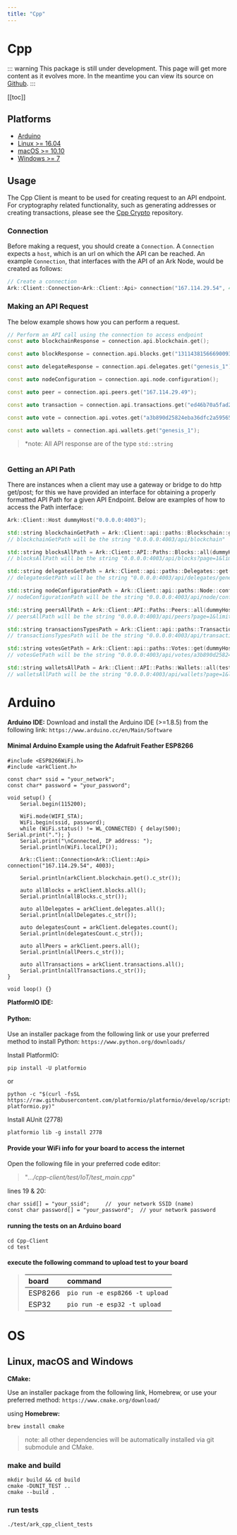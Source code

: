 ```yaml
---
title: "Cpp"
---
```


# Cpp

::: warning
This package is still under development. This page will get more content as it evolves more. In the meantime you can view its source on [Github](https://github.com/ArkEcosystem/cpp-client/).
:::

[[toc]]

## Platforms

- [Arduino](#Arduino)
- [Linux >= 16.04](#OS)
- [macOS >= 10.10](#OS)
- [Windows >= 7](#OS)

## Usage

The Cpp Client is meant to be used for creating request to an API endpoint.
For cryptography related functionality, such as generating addresses or creating transactions,
please see the [Cpp Crypto](https://github.com/ArkEcosystem/cpp-crypto) repository.

### Connection

Before making a request, you should create a `Connection`.
A `Connection` expects a `host`, which is an url on which the API can be reached.
An example `Connection`, that interfaces with the API of an Ark Node, would be created as follows:

```cpp
// Create a connection
Ark::Client::Connection<Ark::Client::Api> connection("167.114.29.54", 4003);
```

### Making an API Request

The below example shows how you can perform a request.

```cpp
// Perform an API call using the connection to access endpoint
const auto blockchainResponse = connection.api.blockchain.get();

const auto blockResponse = connection.api.blocks.get("13114381566690093367")

const auto delegateResponse = connection.api.delegates.get("genesis_1");

const auto nodeConfiguration = connection.api.node.configuration();

const auto peer = connection.api.peers.get("167.114.29.49");

const auto transaction = connection.api.transactions.get("ed46b70a5fad2957c09aa0e0d02b7a2e3e4ab93f0581d1a871e0c44907a4f3e4");

const auto vote = connection.api.votes.get("a3b890d25824eba36dfc2a5956590c68101378211dab216ae92c123ab1ba4b67");

const auto wallets = connection.api.wallets.get("genesis_1");
```

> \*note: All API response are of the type `std::string`

#

### Getting an API Path

There are instances when a client may use a gateway or bridge to do http get/post;
for this we have provided an interface for obtaining a properly formatted API Path for a given API Endpoint.
Below are examples of how to access the Path interface:

```cpp
Ark::Client::Host dummyHost("0.0.0.0:4003");

std::string blockchainGetPath = Ark::Client::api::paths::Blockschain::get(dummyHost);
// blockchainGetPath will be the string "0.0.0.0:4003/api/blockchain"

std::string blocksAllPath = Ark::Client::API::Paths::Blocks::all(dummyHost, "?page=1&limit=5");
// blocksAllPath will be the string "0.0.0.0:4003/api/blocks?page=1&limit=5"

std::string delegatesGetPath = Ark::Client::api::paths::Delegates::get(dummyHost, "genesis_1");
// delegatesGetPath will be the string "0.0.0.0:4003/api/delegates/genesis_1"

std::string nodeConfigurationPath = Ark::Client::api::paths::Node::configuration(dummyHost);
// nodeConfigurationPath will be the string "0.0.0.0:4003/api/node/configuration"

std::string peersAllPath = Ark::Client::API::Paths::Peers::all(dummyHost, "?page=1&limit=5");
// peersAllPath will be the string "0.0.0.0:4003/api/peers?page=1&limit=5"

std::string transactionsTypesPath = Ark::Client::api::paths::Transactions::types(dummyHost);
// transactionsTypesPath will be the string "0.0.0.0:4003/api/transactions/types"

std::string votesGetPath = Ark::Client::api::paths::Votes::get(dummyHost, "a3b890d25824eba36dfc2a5956590c68101378211dab216ae92c123ab1ba4b67");
// votesGetPath will be the string "0.0.0.0:4003/api/votes/a3b890d25824eba36dfc2a5956590c68101378211dab216ae92c123ab1ba4b67"

std::string walletsAllPath = Ark::Client::API::Paths::Wallets::all(testHost, "?page=1&limit=5");
// walletsAllPath will be the string "0.0.0.0:4003/api/wallets?page=1&limit=5
```

# Arduino

**Arduino IDE:**
Download and install the Arduino IDE (>=1.8.5) from the following link:
`https://www.arduino.cc/en/Main/Software`

#### Minimal Arduino Example using the Adafruit Feather ESP8266

```Arduino
#include <ESP8266WiFi.h>
#include <arkClient.h>

const char* ssid = "your_network";
const char* password = "your_password";

void setup() {
    Serial.begin(115200);

    WiFi.mode(WIFI_STA);
    WiFi.begin(ssid, password);
    while (WiFi.status() != WL_CONNECTED) { delay(500); Serial.print("."); }
    Serial.print("\nConnected, IP address: ");
    Serial.println(WiFi.localIP());

    Ark::Client::Connection<Ark::Client::Api> connection("167.114.29.54", 4003);

    Serial.println(arkClient.blockchain.get().c_str());

    auto allBlocks = arkClient.blocks.all();
    Serial.println(allBlocks.c_str());

    auto allDelegates = arkClient.delegates.all();
    Serial.println(allDelegates.c_str());

    auto delegatesCount = arkClient.delegates.count();
    Serial.println(delegatesCount.c_str());

    auto allPeers = arkClient.peers.all();
    Serial.println(allPeers.c_str());

    auto allTransactions = arkClient.transactions.all();
    Serial.println(allTransactions.c_str());
}

void loop() {}

```

**PlatformIO IDE:**

#### Python:

Use an installer package from the following link or use your preferred method to install Python:
`https://www.python.org/downloads/`

Install PlatformIO:

    pip install -U platformio

or

    python -c "$(curl -fsSL https://raw.githubusercontent.com/platformio/platformio/develop/scripts/get-platformio.py)"

Install AUnit (2778)

    platformio lib -g install 2778

#### Provide your WiFi info for your board to access the internet

Open the following file in your preferred code editor:

> "_.../cpp-client/test/IoT/test_main.cpp_"

lines 19 & 20:

```
char ssid[] = "your_ssid";     //  your network SSID (name)
const char password[] = "your_password";  // your network password
```

#### running the tests on an Arduino board

    cd Cpp-Client
    cd test

#### execute the following command to upload test to your board

> | board   | command                        |
> | :------ | :----------------------------- |
> | ESP8266 | `pio run -e esp8266 -t upload` |
> | ESP32   | `pio run -e esp32 -t upload`   |

#

# OS

## Linux, macOS and Windows

**CMake:**

Use an installer package from the following link, Homebrew, or use your preferred method:
`https://www.cmake.org/download/`

using
**Homebrew:**

    brew install cmake

> note: all other dependencies will be automatically installed via git submodule and CMake.

### make and build

    mkdir build && cd build
    cmake -DUNIT_TEST ..
    cmake --build .

### run tests

    ./test/ark_cpp_client_tests
